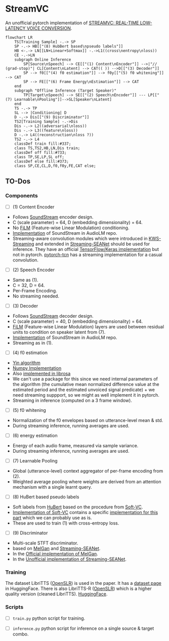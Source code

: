 # StreamVC
An unofficial pytorch implementation of [STREAMVC: REAL-TIME LOW-LATENCY VOICE CONVERSION](https://arxiv.org/pdf/2401.03078.pdf).

```mermaid
flowchart LR 
    TS[Training Sample] -.-> SP
    SP -.-> HB[["(8) HubBert based\npseudo labels"]]
    HB <-.-> LN[[LN+Linear+Softmax]] -.->L1((cross\nentropy\nloss))
    CE -.->LN
    subgraph Online Inference
        SP[Source\nSpeech] --> CE[["(1) Content\nEncoder"]] -->|"// (grad-stop)"| CL[Content\nLatent] --> CAT(( )) -->D[["(3) Decoder"]]
        SP --> f0[["(4) f0 estimation"]] --> f0y[["(5) f0 whitening"]] --> CAT
        SP --> FE[["(6) Frame Energy\nEstimation"]] --> CAT
    end
    subgraph "Offline Inference (Target Speaker)"
        TP[Target\nSpeech] --> SE[["(2) Speech\nEncoder"]] --- LP[["(7) Learnable\nPooling"]]-->SL[Speaker\nLatent]
    end
    TS -.-> TP
    SL --> |Conditioning| D
    D -.-> Dis[["(9) Discriminator"]]
    TS2[Training Sample] -.->Dis
    Dis -.-> L2((adversarial\nloss))
    Dis -.-> L3((feature\nloss))
    D -.-> L4((reconstruction\nloss ?))
    TS2 -.-> L4
    classDef train fill:#337;
    class TS,TS2,HB,LN,Dis train;
    classDef off fill:#733;
    class TP,SE,LP,SL off;
    classDef else fill:#373;
    class SP,CE,CL,D,f0,f0y,FE,CAT else;
```
## TO-Dos
### Components
- [ ] (1) Content Encoder
 - Follows [SoundStream](https://arxiv.org/pdf/2107.03312.pdf) encoder design.
 - C (scale parameter) = 64, D (embedding dimensionality) = 64.
 - No [FiLM](https://arxiv.org/pdf/1709.07871.pdf) (Feature-wise Linear Modulation) conditioning.
 - [Implementation](https://github.com/lucidrains/audiolm-pytorch/blob/main/audiolm_pytorch/soundstream.py) of SoundStream in AudioLM repo.
 - Streaming-aware convolution modules which were introduced in [KWS-Streaming](https://arxiv.org/pdf/2005.06720.pdf) and extended in [Streaming-SEANet](https://arxiv.org/pdf/2010.10677.pdf) should be used for inference. They have an official [TensorFlow/Keras implementation](https://github.com/google-research/google-research/tree/master/kws_streaming) but not in pytorch. [pytorch-tcn](https://github.com/paul-krug/pytorch-tcn/tree/main) has a streaming implementation for a casual convolution.
- [ ] (2) Speech Encoder
 - Same as (1).
 - C = 32, D = 64.
 - Per-Frame Encoding.
 - No streaming needed.
- [ ] (3) Decoder
 - Follows [SoundStream](https://arxiv.org/pdf/2107.03312.pdf) decoder design.
 - C (scale parameter) = 40, D (embedding dimensionality) = 64.
 - [FiLM](https://arxiv.org/pdf/1709.07871.pdf) (Feature-wise Linear Modulation) layers are used between residual units to condition on speaker latent from (7).
 - [Implementation](https://github.com/lucidrains/audiolm-pytorch/blob/main/audiolm_pytorch/soundstream.py) of SoundStream in AudioLM repo.
 - Streaming as in (1).
- [ ] (4) f0 estimation
 - [Yin algorithm](http://audition.ens.fr/adc/pdf/2002_JASA_YIN.pdf)
 - [Numpy Implementation](https://github.com/patriceguyot/Yin)
 - Also [implemented in librosa](https://librosa.org/doc/main/generated/librosa.yin.html)
 - We can't use a package for this since we need internal parameters of the algorithm (the cumulative mean normalized difference value at the estimated period and the estimated unvoiced signal predicate) + we need streaming suppport, so we might as well implement it in pytorch.
 - Streaming in inference (computed on a 3 frame window).
- [ ] (5) f0 whitening
 - Normalization of the f0 envelopes based on utterance-level mean & std.
 - During streaming inference, running averages are used.
- [ ] (6) energy estimation
 - Energy of each audio frame, measured via sample variance.
 - During streaming inference, running averages are used.
- [ ] (7) Learnable Pooling
 - Global (utterance-level) context aggregator of per-frame encoding from (2).
 - Weighted average pooling where weights are derived from an attention mechanism with a single learnt query.
- [ ] (8) HuBert based pseudo labels
 - Soft labels from [HuBert](https://arxiv.org/pdf/2106.07447.pdf) based on the procedure from [Soft-VC](https://arxiv.org/pdf/2111.02392.pdf).
 - [Implementation of Soft-VC](https://github.com/bshall/soft-vc) contains a specific [implementation for this part](https://github.com/bshall/hubert) which we can probably use as is.
 - These are used to train (1) with cross-entropy loss.
- [ ] (9) Discriminator
 - Multi-scale STFT discriminator.
 - based on [MelGan](https://arxiv.org/pdf/1910.06711.pdf) and [Streaming-SEANet](https://arxiv.org/pdf/2010.10677.pdf).
 - In the [Official implementation of MelGan](https://github.com/descriptinc/melgan-neurips/blob/master/mel2wav/modules.py).
 - In the [Unofficial implementation of Streaming-SEANet](https://github.com/zeroone-universe/RealTimeBWE/blob/master/MelGAN.py).


### Training
The dataset LibriTTS ([OpenSLR](https://openslr.org/60/)) is used in the paper.
It has a [dataset page](https://huggingface.co/datasets/blabble-io/libritts) in HuggingFace.
There is also LibriTTS-R ([OpenSLR](http://www.openslr.org/141/)) which is a higher quality version (cleaned LibriTTS). [HuggingFace](https://huggingface.co/datasets/blabble-io/libritts_r).

### Scripts
- [ ] `train.py` python script for training.
- [ ] `inference.py` python script for inference on a single source & target combo.

